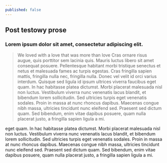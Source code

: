 ```yaml
---
published: false
---
```


## Post testowy prose

### Lorem ipsum dolor sit amet, consectetur adipiscing elit.

> We loved with a love that was more than love
Cras ornare risus augue, quis porttitor sem lacinia quis. Mauris luctus libero sit amet consequat posuere. Pellentesque habitant morbi tristique senectus et netus et malesuada fames ac turpis egestas. Cras fringilla sapien mattis, fringilla nulla nec, fringilla nulla. Donec vel velit id orci varius interdum. Quisque sed ligula id ipsum ultrices viverra faucibus eget quam. In hac habitasse platea dictumst. Morbi placerat malesuada nisl non luctus. Vestibulum viverra nunc venenatis lacus blandit, et bibendum lorem sollicitudin. Sed ultricies turpis eget venenatis sodales. Proin in massa at nunc rhoncus dapibus. Maecenas congue nibh massa, ultricies tincidunt nunc eleifend sed. Praesent sed dictum quam. Sed bibendum, enim vitae dapibus posuere, quam nulla placerat justo, a fringilla sapien ligula a mi.

eget quam. In hac habitasse platea dictumst. Morbi placerat malesuada nisl non luctus. Vestibulum viverra nunc venenatis lacus blandit, et bibendum lorem sollicitudin. Sed ultricies turpis eget venenatis sodales. Proin in massa at nunc rhoncus dapibus. Maecenas congue nibh massa, ultricies tincidunt nunc eleifend sed. Praesent sed dictum quam. Sed bibendum, enim vitae dapibus posuere, quam nulla placerat justo, a fringilla sapien ligula a mi.
